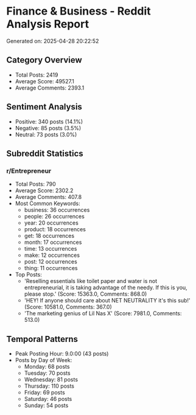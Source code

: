 # Finance & Business - Reddit Analysis Report

Generated on: 2025-04-28 20:22:52

## Category Overview
- Total Posts: 2419
- Average Score: 49527.1
- Average Comments: 2393.1

## Sentiment Analysis
- Positive: 340 posts (14.1%)
- Negative: 85 posts (3.5%)
- Neutral: 73 posts (3.0%)

## Subreddit Statistics

### r/Entrepreneur
- Total Posts: 790
- Average Score: 2302.2
- Average Comments: 407.8
- Most Common Keywords:
  - business: 36 occurrences
  - people: 26 occurrences
  - year: 20 occurrences
  - product: 18 occurrences
  - get: 18 occurrences
  - month: 17 occurrences
  - time: 13 occurrences
  - make: 12 occurrences
  - post: 12 occurrences
  - thing: 11 occurrences
- Top Posts:
  - 'Reselling essentials like toilet paper and water is not entrepreneurial, it is taking advantage of the needy. If this is you, please stop.' (Score: 15363.0, Comments: 868.0)
  - 'HEY! If anyone should care about NET NEUTRALITY it's this sub!' (Score: 10581.0, Comments: 367.0)
  - 'The marketing genius of Lil Nas X' (Score: 7981.0, Comments: 513.0)

## Temporal Patterns
- Peak Posting Hour: 9.0:00 (43 posts)
- Posts by Day of Week:
  - Monday: 68 posts
  - Tuesday: 70 posts
  - Wednesday: 81 posts
  - Thursday: 110 posts
  - Friday: 69 posts
  - Saturday: 46 posts
  - Sunday: 54 posts